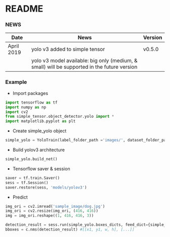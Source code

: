 # README #

### NEWS
| Date       |                                                         News                                                                     |     Version       |
| ---------- | -------------------------------------------------------------------------------------------------------------------------------- | ----------------- |
|April 2019 | yolo v3 added to simple tensor     |      v0.5.0       |
|           | yolo v3 model available: big only (medium, & small) will be supported in the future version ||


### Example
- Import packages
```python
import tensorflow as tf
import numpy as np
import cv2
from simple_tensor.object_detector.yolo import *
import matplotlib.pyplot as plt
```

- Create simple_yolo object
```python
simple_yolo = YoloTrain(label_folder_path ='images/', dataset_folder_path='labels/', num_of_class=80) 
```

- Build yolov3 architecture
```python
simple_yolo.build_net()
```

- Tensorflow saver & session
```python
saver = tf.train.Saver()
sess = tf.Session() 
saver.restore(sess, 'models/yolov3')
```

- Predict
```python
img_ori = cv2.imread('sample_image/dog.jpg')
img_ori = cv2.resize(img_ori, (416, 416))
img = img_ori.reshape((1, 416, 416, 3))

detection_result = sess.run(simple_yolo.boxes_dicts, feed_dict={simple_yolo.input_placeholder: img})
bboxes = c.nms(detection_result) #[[x1, y1, w, h], [...]]
```









